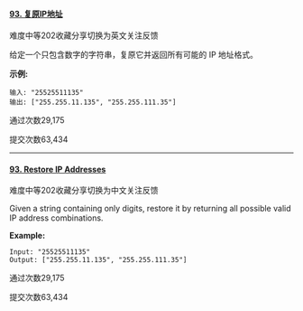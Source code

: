 #### [93. 复原IP地址](https://leetcode-cn.com/problems/restore-ip-addresses/)

难度中等202收藏分享切换为英文关注反馈

给定一个只包含数字的字符串，复原它并返回所有可能的 IP 地址格式。

**示例:**

```
输入: "25525511135"
输出: ["255.255.11.135", "255.255.111.35"]
```

通过次数29,175

提交次数63,434

---

#### [93. Restore IP Addresses](https://leetcode-cn.com/problems/restore-ip-addresses/)

难度中等202收藏分享切换为中文关注反馈

Given a string containing only digits, restore it by returning all possible valid IP address combinations.

**Example:**

```
Input: "25525511135"
Output: ["255.255.11.135", "255.255.111.35"]
```

通过次数29,175

提交次数63,434